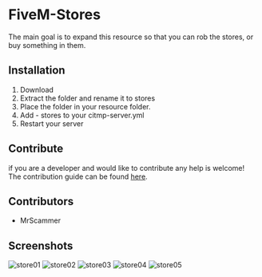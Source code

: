 # FiveM-Stores

The main goal is to expand this resource so that you can rob the stores, or buy something in them.

## Installation

1. Download
2. Extract the folder and rename it to stores
3. Place the folder in your resource folder.
4. Add - stores to your citmp-server.yml
5. Restart your server

## Contribute
if you are a developer and  would like to contribute any help is welcome!   
The contribution guide can be found [here]().   

## Contributors
- MrScammer

## Screenshots

![store01](https://forum.fivem.net/uploads/default/optimized/2X/2/21e8566509b4ccc4c4f03eff2e97f835a8dc9720_1_490x277.jpg)
![store02](https://forum.fivem.net/uploads/default/optimized/2X/2/27e95bb96eb2e71a5dbfdf5d68d3c3552372af31_1_490x277.jpg)
![store03](https://forum.fivem.net/uploads/default/optimized/2X/b/b6c08d7b03596802a78b27d2125dc998ee12b896_1_490x277.jpg)
![store04](https://forum.fivem.net/uploads/default/optimized/2X/e/e2487d156d3db370aebb78024c0cc93218bca8dd_1_490x277.jpg)
![store05](https://forum.fivem.net/uploads/default/optimized/2X/2/256de48cf1885f689e00e5fe3327254ace0d0c7a_1_490x277.jpg)

